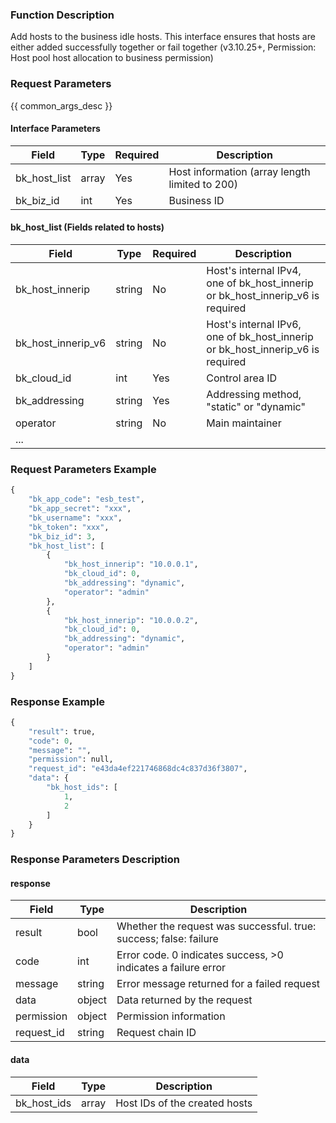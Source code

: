 ### Function Description

Add hosts to the business idle hosts. This interface ensures that hosts are either added successfully together or fail together (v3.10.25+, Permission: Host pool host allocation to business permission)

### Request Parameters

{{ common_args_desc }}

#### Interface Parameters

| Field        | Type  | Required | Description                                    |
| ------------ | ----- | -------- | ---------------------------------------------- |
| bk_host_list | array | Yes      | Host information (array length limited to 200) |
| bk_biz_id    | int   | Yes      | Business ID                                    |

#### bk_host_list (Fields related to hosts)

| Field              | Type   | Required | Description                                                  |
| ------------------ | ------ | -------- | ------------------------------------------------------------ |
| bk_host_innerip    | string | No       | Host's internal IPv4, one of bk_host_innerip or bk_host_innerip_v6 is required |
| bk_host_innerip_v6 | string | No       | Host's internal IPv6, one of bk_host_innerip or bk_host_innerip_v6 is required |
| bk_cloud_id        | int    | Yes      | Control area ID                                              |
| bk_addressing      | string | Yes      | Addressing method, "static" or "dynamic"                     |
| operator           | string | No       | Main maintainer                                              |
| ...                |        |          |                                                              |

### Request Parameters Example

```python
{
    "bk_app_code": "esb_test",
    "bk_app_secret": "xxx",
    "bk_username": "xxx",
    "bk_token": "xxx",
    "bk_biz_id": 3,
    "bk_host_list": [
        {
            "bk_host_innerip": "10.0.0.1",
            "bk_cloud_id": 0,
            "bk_addressing": "dynamic",
            "operator": "admin"
        },
        {
            "bk_host_innerip": "10.0.0.2",
            "bk_cloud_id": 0,
            "bk_addressing": "dynamic",
            "operator": "admin"
        }
    ]
}
```

### Response Example

```python
{
    "result": true,
    "code": 0,
    "message": "",
    "permission": null,
    "request_id": "e43da4ef221746868dc4c837d36f3807",
    "data": {
        "bk_host_ids": [
            1,
            2
        ]
    }
}
```

### Response Parameters Description

#### response

| Field       | Type   | Description                                                  |
| ---------- | ------ | ------------------------------------------------------------ |
| result     | bool   | Whether the request was successful. true: success; false: failure |
| code       | int    | Error code. 0 indicates success, >0 indicates a failure error |
| message    | string | Error message returned for a failed request                  |
| data       | object | Data returned by the request                                 |
| permission | object | Permission information                                       |
| request_id | string | Request chain ID                                             |

#### data

| Field       | Type  | Description                   |
| ----------- | ----- | ----------------------------- |
| bk_host_ids | array | Host IDs of the created hosts |